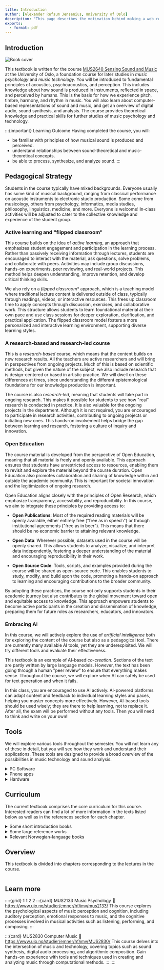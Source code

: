 ```yaml
---
title: Introduction
author: [Alexander Refsum Jensenius, University of Oslo]
description: "This page describes the motivation behind making a web resource for the course MUS2640 Sensing Sound and Music at the University of Oslo."
exports:
  - format: pdf
---
```


## Introduction

![Book cover](figures/cover/sensing-sound-and-music-cover-horizontal-600px.jpg)

This textbook is written for the course [MUS2640 Sensing Sound and Music](https://www.uio.no/studier/emner/hf/imv/MUS2640/) at the University of Oslo, a foundation course for later studies in *music psychology* and *music technology*. You will be introduced to fundamental principles of acoustics, psychoacoustics, and perception. This includes knowledge about how sound is produced in instruments, reflected in space, and perceived by humans. This is the basis for how we experience pitch, timbre, harmony, and rhythm in music. You will also learn about computer-based representations of sound and music, and get an overview of digital audio, sound synthesis, and analysis. The course provides theoretical knowledge and practical skills for further studies of music psychology and technology.

:::{important} Learning Outcome
Having completed the course, you will:

- be familiar with principles of how musical sound is produced and perceived.
- understand relationships between sound-theoretical and music-theoretical concepts.
- be able to process, synthesize, and analyze sound.
:::



## Pedagogical Strategy

Students in the course typically have mixed backgrounds. Everyone usually has some kind of musical background, ranging from classical performance on acoustic instruments to electronic studio production. Some come from musicology, others from psychology, informatics, media studies, philosophy, linguistics, medicine, and more. Everyone is welcome! In-class activities will be adjusted to cater to the collective knowledge and experience of the student group. 

### Active learning and "flipped classroom"

This course builds on the idea of *active learning*, an approach that emphasizes student engagement and participation in the learning process. Rather than passively receiving information through lectures, students are encouraged to interact with the material, ask questions, solve problems, and collaborate with peers. Activities may include group discussions, hands-on experiments, peer reviewing, and real-world projects. This method helps deepen understanding, improve retention, and develop critical thinking skills.

We also rely on a *flipped classroom** approach, which is a teaching model where traditional lecture content is delivered outside of class, typically through readings, videos, or interactive resources. This frees up classroom time to apply concepts through discussion, exercises, and collaborative work. This structure allows students to learn foundational material at their own pace and use class sessions for deeper exploration, clarification, and practical application. The flipped classroom model fosters a more personalized and interactive learning environment, supporting diverse learning styles. 

### A research-based and research-led course

This is a *research-based* course, which means that the content builds on new research results. All the teachers are active researchers and will bring in perspectives from ongoing projects. Much of this is based on scientific methods, but given the nature of the subject, we also include research that is design-centered or based in artistic practice. We will dwell on these differences at times, since understanding the different epistemological foundations for our knowledge production is important. 

The course is also *research-led*, meaning that students will take part in ongoing research. This makes it possible for students to see how "real" research is conducted in practice. It is also valuable for the ongoing projects in the department. Although it is not required, you are encouraged to participate in research activities, contributing to ongoing projects or initiating new ones. This hands-on involvement helps bridge the gap between learning and research, fostering a culture of inquiry and innovation.

### Open Education

The course material is developed from the perspective of Open Education, meaning that all material is freely and openly available. This approach ensures that students have unrestricted access to resources, enabling them to revisit and explore the material beyond the course duration. Open Education also promotes collaboration and sharing of knowledge within and outside the academic community. This is important for societal innovation and the legitimization of ongoing research. 

Open Education aligns closely with the principles of Open Research, which emphasize transparency, accessibility, and reproducibility. In this course, we aim to integrate these principles by providing access to:

- **Open Publications**: Most of the required reading materials will be openly available, either entirely free ("free as in speech") or through institutional agreements ("free as in beer"). This means that there should be no economic barrier to attaining relevant knowledge. 

- **Open Data**: Wherever possible, datasets used in the course will be openly shared. This allows students to analyze, visualize, and interpret data independently, fostering a deeper understanding of the material and encouraging reproducibility in their work.

- **Open Source Code**: Tools, scripts, and examples provided during the course will be shared as open-source code. This enables students to study, modify, and build upon the code, promoting a hands-on approach to learning and encouraging contributions to the broader community.

By adopting these practices, the course not only supports students in their academic journey but also contributes to the global movement toward open and equitable access to knowledge. This approach empowers students to become active participants in the creation and dissemination of knowledge, preparing them for future roles as researchers, educators, and innovators.

### Embracing AI

In this course, we will actively explore the use of *artificial intelligence* both for exploring the content of the course but also as a pedagogical tool. There are currently many available AI tools, yet they are underexploited. We will try different tools and evaluate their effectiveness. 

This textbook is an example of AI-based *co-creation*. Sections of the text are partly written by large language models. However, the text has been going through a human "peer review" to ensure that everything makes sense. Throughout the course, we will explore when AI can safely be used for text generation and when it fails. 

In this class, you are encouraged to use AI actively. AI-powered platforms can adapt content and feedback to individual learning styles and paces, helping you master concepts more effectively. However, AI-based tools should be used wisely; they are there to help learning, not to replace it. After all, the exam will be performed without any tools. Then you will need to think and write on your own!

## Tools

We will explore various tools throughout the semester. You will not learn any of these in detail, but you will see how they work and understand their applications. These tools are designed to provide a broad overview of the possibilities in music technology and sound analysis.

<details>
<summary>PC Software</summary>

We will use the following software, most of which are free and/or open source. They are also all cross-platform, that is, they work on both Windows, OSX, and Linux-based systems.  

- **[Sonic Visualiser](https://www.sonicvisualiser.org/)**: A powerful application for viewing and analyzing the contents of audio files. It allows you to visualize waveforms, spectrograms, and other audio features, making it a valuable tool for music analysis and research.

- **[Audacity](https://www.audacityteam.org/)**: A free, open-source, cross-platform audio editor and recorder. Audacity is widely used for recording, editing, and processing audio files, making it a versatile tool for both beginners and advanced users in music and sound analysis.

- **[Python - Jupyter Notebook](https://jupyter.org/)**: An open-source web application that enables you to create and share documents containing live code, equations, visualizations, and narrative text. It is widely used for data analysis, including audio and music data.

- **[Pure Data (Pd)](https://puredata.info/)**: An open-source visual programming language for audio and multimedia. It is widely used for sound synthesis, audio processing, and interactive installations. It resembles the commercial package [Max](https://cycling74.com/products/max).

- **[Audiostellar](https://audiostellar.xyz/)**: A unique tool for exploring and organizing sound samples using a visual interface. It helps you discover relationships between sounds and create new compositions.

- **[Freesound](https://freesound.org/)**: A collaborative online database of sound samples. It provides access to a wide variety of sounds that can be used for music production, sound design, and research.
</details>

<details>
<summary>Phone apps</summary>
We will use these free and cross-platform apps, working on both Android and iOS devices. 

- **[Noise Capture](https://noise-planet.org/noisecapture.html)**: A mobile app for recording and analyzing environmental noise. It is useful for studying soundscapes and understanding the impact of noise in different environments.

- **[SensorLogger](https://www.tszheichoi.com/sensorlogger)**: A mobile app for recording and visualizing sensor data from your smartphone, such as accelerometer, gyroscope, magnetometer, and more. SensorLogger enables you to collect, export, and analyze movement and environmental data, making it useful for experiments in sound, music, and motion research.
</details>

<details>
<summary>Hardware</summary>
We will explore these devices in class. You are not expected to purchase these yourself; we have them available to borrow. 

- **[LittleBits](https://littlebits.com/)**: A platform of modular electronic components that snap together to create interactive projects. It is a fun and creative way to explore sound synthesis and music-making.

- **[Ambisonics - Zoom H3-VR](https://zoomcorp.com/en/us/handheld-recorders/handheld-recorders/h3-vr-handy-recorder/)**: A portable recorder designed for capturing 360-degree spatial audio. It is ideal for creating immersive soundscapes and exploring 3D audio reproduction.

- **[OptiTrack Motion Capture](https://optitrack.com/)**: A high-precision motion capture system used for tracking movement in 3D space. It is widely used in research, gaming, and performance arts to analyze and visualize motion, including applications in music and sound interaction.

- **[Equivital Life Monitors](https://www.equivital.com/)**: Wearable devices designed to monitor physiological data such as heart rate, respiration, and body temperature. These devices are useful for studying the relationship between physiological responses and musical experiences.
</details>

## Curriculum

The current textbook comprises the core curriculum for this course. Interested readers can find a lot of more information in the texts listed below as well as in the references section for each chapter.

<details>
<summary>Some short introduction books</summary>

- **[Music Psychology: A Very Short Introduction](https://global.oup.com/academic/product/music-psychology-a-very-short-introduction-9780198722944)**: *Elizabeth Hellmuth Margulis* (2018), Oxford: Oxford University Press. A concise introduction to the field of music psychology, exploring how music affects the mind and behavior.

- **[Music and Technology: A Very Short Introduction](https://global.oup.com/academic/product/music-and-technology-a-very-short-introduction-9780198723910)**: *Mark Katz* (2014), Oxford: Oxford University Press. An accessible overview of the relationship between music and technology, examining its impact on creation, performance, and listening.

- **[Ways of Listening: An Ecological Approach to the Perception of Musical Meaning](https://global.oup.com/academic/product/ways-of-listening-9780195151945)**: *Eric F. Clarke* (2005), Oxford: Oxford University Press. A unique perspective on how listeners perceive and interpret musical meaning in ecological contexts.

- **[Sound Actions: Conceptualizing Musical Instruments](https://mitpress.mit.edu/9780262047025/sound-actions/)**: *Alexander Refsum Jensenius* (2022), Cambridge: The MIT Press. An insightful examination of musical instruments as tools for interaction, creativity, and expression.
</details>

<details>
<summary>Some large reference works</summary>
Some books serve more as large-scale references of their respective fields: 

- **[Handbook of Systematic Musicology](https://www.springer.com/gp/book/9783030175667)**: *Edited by multiple authors* (2020), Springer. A detailed reference for interdisciplinary approaches to the study of musicology.

- **[The Oxford Handbook of Music Psychology](https://global.oup.com/academic/product/the-oxford-handbook-of-music-psychology-9780198818838)**: Edited by *Susan Hallam, Michael Thaut, Ian Cross* (2018), Oxford: Oxford University Press. A comprehensive overview of research and theories in music psychology.

- **[The Computer Music Tutorial, Second Edition](https://mitpress.mit.edu/9780262544180/the-computer-music-tutorial-second-edition/)**: *Curtis Roads* (2023), Cambridge: The MIT Press. An extensively updated and expanded reference covering the latest developments in computer music, including new technologies, techniques, and applications.
</details>

<details>
<summary>Relevant Norwegian-language books</summary>
There are not many relevant books in Norwegian, but here are some:

- **[Musikkvitenskap: Introduksjon og Perspektiver](https://www.universitetsforlaget.no/musikkvitenskap-1)**: *Even Ruud* (2005), Oslo: Universitetsforlaget. An introductory Norwegian textbook covering key perspectives and approaches in musicology.

- **[Musikk og Bevegelse](https://www.duo.uio.no/handle/10852/25589)**: *Alexander Refsum Jensenius* (2009), Oslo: Unipub. A Norwegian book exploring the relationship between music and movement.

- **[Lydlandskap: Om Bruk og Misbruk av Musikk](https://www.fagbokforlaget.no/Lydlandskap/I9788245002718)**: *Even Ruud* (2005), Bergen: Fagbokforlaget. A Norwegian book discussing the use and misuse of music in various contexts.
</details>



## Overview

This textbook is divided into chapters corresponding to the lectures in the course. 

```{tableofcontents}
```

## Learn more

::::{grid} 1 1 2 2
:::{card} MUS2133 Music Psychology
:link: https://www.uio.no/studier/emner/hf/imv/mus2133/
This course explores the psychological aspects of music perception and cognition, including auditory perception, emotional responses to music, and the cognitive processes involved in musical activities such as listening, performing, and composing.
:::

:::{card} MUS2830 Computer Music
:link: https://www.uio.no/studier/emner/hf/imv/MUS2830/
This course delves into the intersection of music and technology, covering topics such as sound synthesis, digital audio processing, and algorithmic composition. Gain hands-on experience with tools and techniques used in creating and analyzing music through computational methods.
:::
::::
